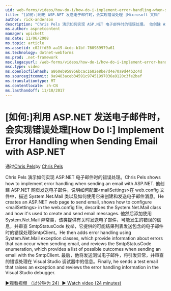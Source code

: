 ```yaml
---
uid: web-forms/videos/how-do-i/how-do-i-implement-error-handling-when-sending-email-with-aspnet
title: "[如何:]利用 ASP.NET 发送电子邮件时，会实现错误处理 |Microsoft 文档"
author: rick-anderson
description: "Chris Pels 演示如何实现 ASP.NET 电子邮件时的错误处理。 他创建 ASP.NET 网页发送电子邮件，演示如何配置和 lt...."
ms.author: aspnetcontent
manager: wpickett
ms.date: 11/06/2008
ms.topic: article
ms.assetid: c02ffd50-aa19-4cdc-b1bf-760989979a61
ms.technology: dotnet-webforms
ms.prod: .net-framework
msc.legacyurl: /web-forms/videos/how-do-i/how-do-i-implement-error-handling-when-sending-email-with-aspnet
msc.type: video
ms.openlocfilehash: a860eb958956bcac1682e8be7d4e70a9d44b2c4d
ms.sourcegitcommit: 9a9483aceb34591c97451997036a9120c3fe2baf
ms.translationtype: MT
ms.contentlocale: zh-CN
ms.lasthandoff: 11/10/2017
---
```

<a name="how-do-i-implement-error-handling-when-sending-email-with-aspnet"></a><span data-ttu-id="3e5d7-104">[如何:]利用 ASP.NET 发送电子邮件时，会实现错误处理</span><span class="sxs-lookup"><span data-stu-id="3e5d7-104">[How Do I:] Implement Error Handling when Sending Email with ASP.NET</span></span>
====================
<span data-ttu-id="3e5d7-105">通过[Chris Pels](https://twitter.com/chrispels)</span><span class="sxs-lookup"><span data-stu-id="3e5d7-105">by [Chris Pels](https://twitter.com/chrispels)</span></span>

<span data-ttu-id="3e5d7-106">Chris Pels 演示如何实现 ASP.NET 电子邮件时的错误处理。</span><span class="sxs-lookup"><span data-stu-id="3e5d7-106">Chris Pels shows how to implement error handling when sending an email with ASP.NET.</span></span> <span data-ttu-id="3e5d7-107">他创建 ASP.NET 网页发送电子邮件，说明如何配置&lt;mailSettings&gt;在 web.config 文件中，描述 System.Net.Mail 类以及如何使用它来创建和发送电子邮件消息。</span><span class="sxs-lookup"><span data-stu-id="3e5d7-107">He creates an ASP.NET web page to send email, shows how to configure &lt;mailSettings&gt; in the web.config file, describes the System.Net.Mail class and how it's used to create and send email messages.</span></span> <span data-ttu-id="3e5d7-108">他然后添加使用 System.Net.Mail 异常类，该类提供有关时发送电子邮件，可能发生的错误的信息，并审查 SmtpStatusCode 枚举，它提供的可能结果列表发送包含的电子邮件时的错误处理SmtpClient。</span><span class="sxs-lookup"><span data-stu-id="3e5d7-108">He then adds error handling using System.Net.Mail exception classes, which provide information about errors that can occur when sending email, and reviews the SmtpStatusCode enumeration, which provides a list of possible outcomes when sending an email with the SmtpClient.</span></span> <span data-ttu-id="3e5d7-109">最后，他将发送测试电子邮件，将引发异常，并审查的错误处理在 Visual Studio 调试器中的信息。</span><span class="sxs-lookup"><span data-stu-id="3e5d7-109">Finally, he sends a test email that raises an exception and reviews the error handling information in the Visual Studio debugger.</span></span>

[<span data-ttu-id="3e5d7-110">&#9654;观看视频 （以分钟为 24）</span><span class="sxs-lookup"><span data-stu-id="3e5d7-110">&#9654; Watch video (24 minutes)</span></span>](https://channel9.msdn.com/Blogs/ASP-NET-Site-Videos/how-do-i-implement-error-handling-when-sending-email-with-aspnet)
